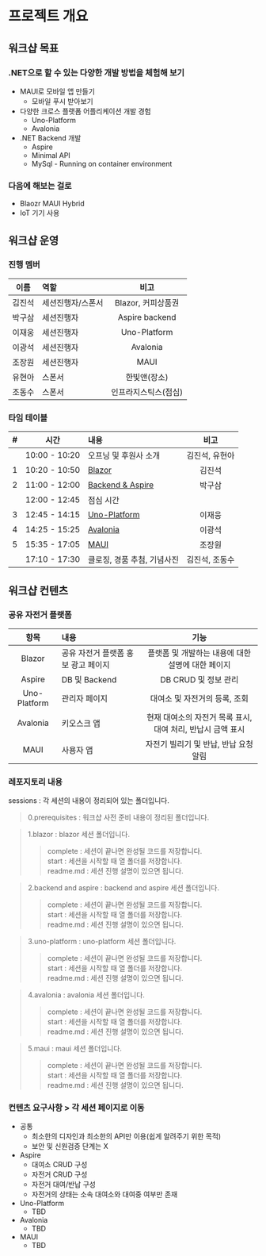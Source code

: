 # 프로젝트 개요

## 워크샵 목표
### .NET으로 할 수 있는 다양한 개발 방법을 체험해 보기

- MAUI로 모바일 앱 만들기
  - 모바일 푸시 받아보기
- 다양한 크로스 플랫폼 어플리케이션 개발 경험
  - Uno-Platform
  - Avalonia
- .NET Backend 개발
  - Aspire
  - Minimal API
  - MySql - Running on container environment

### 다음에 해보는 걸로
- Blaozr MAUI Hybrid
- IoT 기기 사용

## 워크샵 운영
### 진행 멤버
| 이름 | 역할 | 비고 |
|:--------:|:--------|:--------:|
| 김진석 | 세션진행자/스폰서 | Blazor, 커피상품권 |
| 박구삼 | 세션진행자 | Aspire backend |
| 이재웅 | 세션진행자 | Uno-Platform |
| 이광석 | 세션진행자 | Avalonia |
| 조장원 | 세션진행자 | MAUI |
| 유현아 | 스폰서 | 한빛앤(장소) |
| 조동수 | 스폰서 | 인프라지스틱스(점심) |

### 타임 테이블
| # | 시간 | 내용 | 비고 |
|:--:|:--:|:--|:--:|
|   | 10:00 - 10:20 | 오프닝 및 후원사 소개 | 김진석, 유현아 |
| 1 | 10:20 - 10:50 | [Blazor](./sessions/1.%20blazor/readme.md) | 김진석  |
| 2 | 11:00 - 12:00 | [Backend & Aspire](./sessions/2.%20backend%20and%20aspire/readme.md) | 박구삼 |
|   | 12:00 - 12:45 | 점심 시간 |   |
| 3 | 12:45 - 14:15 | [Uno-Platform](./sessions/3.%20uno-platform/readme.md) | 이재웅 |
| 4 | 14:25 - 15:25 | [Avalonia](./sessions/4.%20avalonia/readme.md) | 이광석  |
| 5 | 15:35 - 17:05 | [MAUI](./sessions/5.%20maui/readme.md) | 조장원  |
|   | 17:10 - 17:30 | 클로징, 경품 추첨, 기념사진 | 김진석, 조동수 |

## 워크샵 컨텐츠

### 공유 자전거 플랫폼

| 항목 | 내용 | 기능 |
|:--------:|:--------|:--------:|
| Blazor | 공유 자전거 플랫폼 홍보 광고 페이지 | 플랫폼 및 개발하는 내용에 대한 설명에 대한 페이지 |
| Aspire | DB 및 Backend | DB CRUD 및 정보 관리  |
| Uno-Platform | 관리자 페이지 | 대여소 및 자전거의 등록, 조회 |
| Avalonia | 키오스크 앱 | 현재 대여소의 자전거 목록 표시, 대여 처리, 반납시 금액 표시 |
| MAUI | 사용자 앱 | 자전기 빌리기 및 반납, 반납 요청 알림 |

### 레포지토리 내용
sessions : 각 세션의 내용이 정리되어 있는 폴더입니다.   
>0.prerequisites : 워크샵 사전 준비 내용이 정리된 폴더입니다.   

>1.blazor : blazor 세션 폴더입니다.   
>> complete : 세션이 끝나면 완성될 코드를 저장합니다.   
>> start : 세션을 시작할 때 열 폴더를 저장합니다.   
>> readme.md : 세션 진행 설명이 있으면 됩니다.   

>2.backend and aspire : backend and aspire 세션 폴더입니다.   
>> complete : 세션이 끝나면 완성될 코드를 저장합니다.   
>> start : 세션을 시작할 때 열 폴더를 저장합니다.   
>> readme.md : 세션 진행 설명이 있으면 됩니다.   

>3.uno-platform : uno-platform 세션 폴더입니다.   
>> complete : 세션이 끝나면 완성될 코드를 저장합니다.   
>> start : 세션을 시작할 때 열 폴더를 저장합니다.   
>> readme.md : 세션 진행 설명이 있으면 됩니다.   

>4.avalonia : avalonia 세션 폴더입니다.   
>> complete : 세션이 끝나면 완성될 코드를 저장합니다.   
>> start : 세션을 시작할 때 열 폴더를 저장합니다.   
>> readme.md : 세션 진행 설명이 있으면 됩니다.   

>5.maui : maui 세션 폴더입니다.   
>> complete : 세션이 끝나면 완성될 코드를 저장합니다.   
>> start : 세션을 시작할 때 열 폴더를 저장합니다.   
>> readme.md : 세션 진행 설명이 있으면 됩니다.   

### 컨텐츠 요구사항 > 각 세션 페이지로 이동

* 공통
  * 최소한의 디자인과 최소한의 API만 이용(쉽게 알려주기 위한 목적)
  * 보안 및 신원검증 단계는 X
* Aspire
  * 대여소 CRUD 구성
  * 자전거 CRUD 구성
  * 자전거 대여/반납 구성
  * 자전거의 상태는 소속 대여소와 대여중 여부만 존재
* Uno-Platform
  * TBD
* Avalonia
  * TBD
* MAUI
  * TBD
